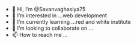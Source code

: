 - 👋 Hi, I’m @Savanvaghasiya75
- 👀 I’m interested in ...web development 
- 🌱 I’m currently learning ...red and white institute
- 💞️ I’m looking to collaborate on ...
- 📫 How to reach me ...

<!---
Savanvaghasiya75/Savanvaghasiya75 is a ✨ special ✨ repository because its `README.md` (this file) appears on your GitHub profile.
You can click the Preview link to take a look at your changes.
--->
